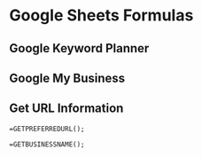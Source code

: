 # Google Sheets Formulas

## Google Keyword Planner

## Google My Business

## Get URL Information

```=GETPREFERREDURL();```

```=GETBUSINESSNAME();```
